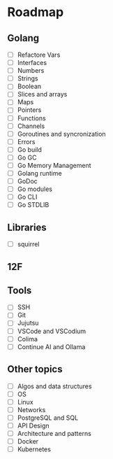 # Roadmap

## Golang

- [ ] Refactore Vars
- [ ] Interfaces
- [ ] Numbers
- [ ] Strings
- [ ] Boolean
- [ ] Slices and arrays
- [ ] Maps
- [ ] Pointers
- [ ] Functions
- [ ] Channels
- [ ] Goroutines and syncronization
- [ ] Errors
- [ ] Go build
- [ ] Go GC
- [ ] Go Memory Management
- [ ] Golang runtime
- [ ] GoDoc
- [ ] Go modules
- [ ] Go CLI
- [ ] Go STDLIB

## Libraries

- [ ] squirrel

## 12F

## Tools

- [ ] SSH
- [ ] Git
- [ ] Jujutsu
- [ ] VSCode and VSCodium
- [ ] Colima
- [ ] Continue AI and Ollama

## Other topics

- [ ] Algos and data structures
- [ ] OS
- [ ] Linux
- [ ] Networks
- [ ] PostgreSQL and SQL
- [ ] API Design
- [ ] Architecture and patterns
- [ ] Docker
- [ ] Kubernetes
